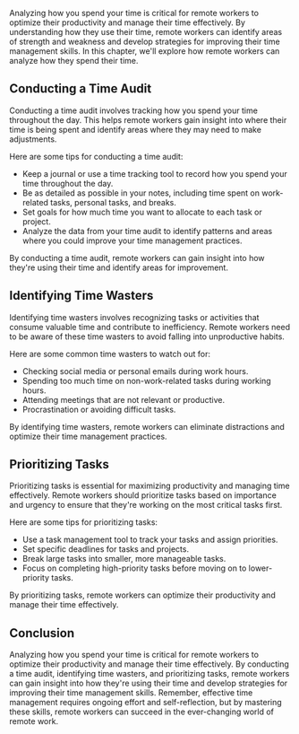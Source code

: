 
Analyzing how you spend your time is critical for remote workers to optimize their productivity and manage their time effectively. By understanding how they use their time, remote workers can identify areas of strength and weakness and develop strategies for improving their time management skills. In this chapter, we'll explore how remote workers can analyze how they spend their time.

Conducting a Time Audit
-----------------------

Conducting a time audit involves tracking how you spend your time throughout the day. This helps remote workers gain insight into where their time is being spent and identify areas where they may need to make adjustments.

Here are some tips for conducting a time audit:

- Keep a journal or use a time tracking tool to record how you spend your time throughout the day.
- Be as detailed as possible in your notes, including time spent on work-related tasks, personal tasks, and breaks.
- Set goals for how much time you want to allocate to each task or project.
- Analyze the data from your time audit to identify patterns and areas where you could improve your time management practices.

By conducting a time audit, remote workers can gain insight into how they're using their time and identify areas for improvement.

Identifying Time Wasters
------------------------

Identifying time wasters involves recognizing tasks or activities that consume valuable time and contribute to inefficiency. Remote workers need to be aware of these time wasters to avoid falling into unproductive habits.

Here are some common time wasters to watch out for:

- Checking social media or personal emails during work hours.
- Spending too much time on non-work-related tasks during working hours.
- Attending meetings that are not relevant or productive.
- Procrastination or avoiding difficult tasks.

By identifying time wasters, remote workers can eliminate distractions and optimize their time management practices.

Prioritizing Tasks
------------------

Prioritizing tasks is essential for maximizing productivity and managing time effectively. Remote workers should prioritize tasks based on importance and urgency to ensure that they're working on the most critical tasks first.

Here are some tips for prioritizing tasks:

- Use a task management tool to track your tasks and assign priorities.
- Set specific deadlines for tasks and projects.
- Break large tasks into smaller, more manageable tasks.
- Focus on completing high-priority tasks before moving on to lower-priority tasks.

By prioritizing tasks, remote workers can optimize their productivity and manage their time effectively.

Conclusion
----------

Analyzing how you spend your time is critical for remote workers to optimize their productivity and manage their time effectively. By conducting a time audit, identifying time wasters, and prioritizing tasks, remote workers can gain insight into how they're using their time and develop strategies for improving their time management skills. Remember, effective time management requires ongoing effort and self-reflection, but by mastering these skills, remote workers can succeed in the ever-changing world of remote work.
